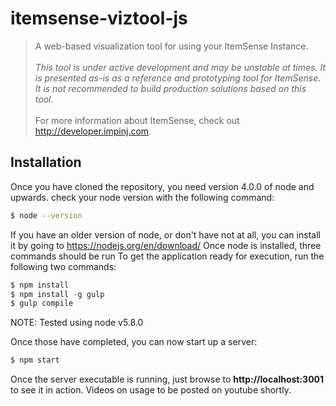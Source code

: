 # itemsense-viztool-js
> A web-based visualization tool for using your ItemSense Instance. <br/><br/>
*This tool is under active development and may be unstable at times.  It is presented as-is as a reference and prototyping tool for ItemSense.  It is not recommended to build production solutions based on this tool.*
<br/> <br/>
For more information about ItemSense, check out http://developer.impinj.com.


## Installation
Once you have cloned the repository, you need version 4.0.0 of node and upwards. check your node version with the following command:
```bash
$ node --version
```
If you have an older version of node, or don't have not at all, you can install it by going to https://nodejs.org/en/download/
Once node is installed, three commands should be run
To get the application ready for execution, run the following two commands:
```javascript
$ npm install
$ npm install -g gulp
$ gulp compile
```
NOTE:  Tested using node v5.8.0

Once those have completed, you can now start up a server:
```javascript
$ npm start
```


Once the server executable is running, just browse to **http://localhost:3001** to see it in action.  Videos on usage to be posted on youtube shortly.

